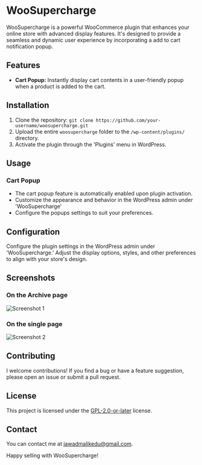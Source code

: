 # WooSupercharge

WooSupercharge is a powerful WooCommerce plugin that enhances your online store with advanced display features. It's designed to provide a seamless and dynamic user experience by incorporating a add to cart notification popup.

## Features

- **Cart Popup:** Instantly display cart contents in a user-friendly popup when a product is added to the cart.

## Installation

1. Clone the repository: `git clone https://github.com/your-username/woosupercharge.git`
2. Upload the entire `woosupercharge` folder to the `/wp-content/plugins/` directory.
3. Activate the plugin through the 'Plugins' menu in WordPress.

## Usage

### Cart Popup

- The cart popup feature is automatically enabled upon plugin activation.
- Customize the appearance and behavior in the WordPress admin under 'WooSupercharge'
- Configure the popups settings to suit your preferences.

## Configuration

Configure the plugin settings in the WordPress admin under 'WooSupercharge.' Adjust the display options, styles, and other preferences to align with your store's design.

## Screenshots

### On the Archive page
![Screenshot 1](https://d960fn7fik8w3.cloudfront.net/ms_538397/3ijTUZPwxa8uGgCtmjnrj1V8AFL6QK/Monosnap%2BShop%2B%25E2%2580%2593%2Btalent%2B-%2BGoogle%2BChrome%2B2023-11-16%2B.png?Expires=1700083800&Signature=s-J4NL2j3PGKJZZv7m-E0ac9mFEMHIz5yI5QouZYY1JAux751Rz9d4yzugMyiaZxMqtaVe26RLAiUbVW97cKCVDvxUCQNS7c7LowuNGi~PVFAo~-gc7v-53JuSnmuBEzWsroJfmUNGLxTurMRHCJZR8SpZyTsMqV522J-nwIbzte0P23taqJjB2j0oBCwRYLhhMNROJuVkLWTkQ2oMsz~v0l-yG0FnFsiWVFQkTIzJGguVIH~CwYYkSzJcWb84LlSH4GPlLyuwkP~27efK~I1xfWP6jHrzHQnxY2EJT21oMD1bFrWkORGXKeHxXp~rUKDUIOLubjsdZbnnpQs7kehQ__&Key-Pair-Id=APKAJBCGYQYURKHBGCOA)


### On the single page
![Screenshot 2](https://d960fn7fik8w3.cloudfront.net/ms_538397/p19kd9UlOTWsnd1BLakmSSmbrDt5f5/Monosnap%2BUt%2Bfugit.%2B%25E2%2580%2593%2Btalent%2B-%2BGoogle%2BChrome%2B2023-1.png?Expires=1700085600&Signature=tLtxDMklf6nNFXFNmKgNUWWQFJtctLjunOpZyeq28lZfhjvpNyRAkcsJ3k0qbF2Y-12evs0jcCfqNl0V6WGKfuwEbA4KdipzcJhktceMmlOmcd5OZ8DAS5UYACtJ5J9ij-N8dWXMkFtnGtXk4UufWcdXZWatle9Fpvd169J~Ya187G8TN43jrLx18eSKD7Xpum7xjob90QeY1Ou8nCKpl0V0Vuz9BLPfTBcX9YUeVosdI04j3zVkaRB8J3KYpTu~Vn8mymUxWmkisXEdNvt4vr0cHPPp4qTrSZga6vqgyzVzzX2z9~Cb-B~gqh7DROPnR5D8a9lrnSFbCEujzeDD0w__&Key-Pair-Id=APKAJBCGYQYURKHBGCOA)


## Contributing

I welcome contributions! If you find a bug or have a feature suggestion, please open an issue or submit a pull request.

## License

This project is licensed under the [GPL-2.0-or-later](LICENSE) license.

## Contact

You can contact me at jawadmalikedu@gmail.com.

Happy selling with WooSupercharge!